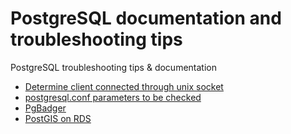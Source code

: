 # PostgreSQL documentation and troubleshooting tips
PostgreSQL troubleshooting tips &amp; documentation

* [Determine client connected through unix socket](determine_client_connected_through_unix_socket.md)
* [postgresql.conf parameters to be checked](performance_tuning_postgresql_conf.md)
* [PgBadger](pgbadger.md)
* [PostGIS on RDS](postgis_rds.md)